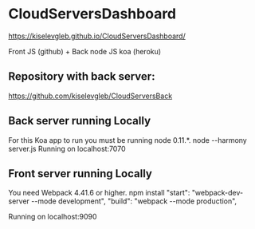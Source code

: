 # CloudServersDashboard

https://kiselevgleb.github.io/CloudServersDashboard/

Front JS (github) + Back node JS koa (heroku)

## Repository with back server:
https://github.com/kiselevgleb/CloudServersBack

## Back server running Locally
For this Koa app to run you must be running node 0.11.*.
node --harmony server.js
Running on localhost:7070

## Front server running Locally
You need Webpack 4.41.6 or higher.
npm install
    "start": "webpack-dev-server --mode development",
    "build": "webpack --mode production",

Running on localhost:9090

